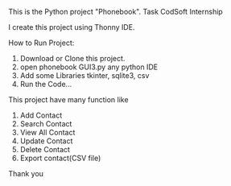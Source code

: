 This is the Python project "Phonebook".
Task CodSoft Internship

I create this project using Thonny IDE.

How to Run Project:
1. Download or Clone this project.
2. open phonebook GUI3.py any python IDE
3. Add some Libraries tkinter, sqlite3, csv
4. Run the Code...

This project have many function like 
1. Add Contact
2. Search Contact
3. View All Contact
4. Update Contact
5. Delete Contact
6. Export contact(CSV file)


Thank you
 
